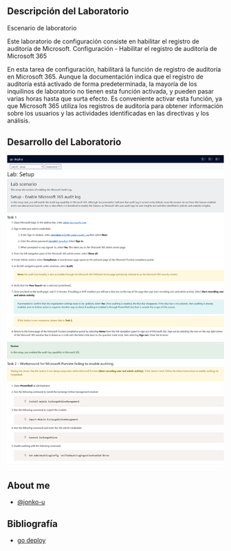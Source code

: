 
## Descripción del Laboratorio
Escenario de laboratorio

Este laboratorio de configuración consiste en habilitar el registro de auditoría de Microsoft.
Configuración - Habilitar el registro de auditoría de Microsoft 365

En esta tarea de configuración, habilitará la función de registro de auditoría en Microsoft 365. Aunque la documentación indica que el registro de auditoría está activado de forma predeterminada, la mayoría de los inquilinos de laboratorio no tienen esta función activada, y pueden pasar varias horas hasta que surta efecto. Es conveniente activar esta función, ya que Microsoft 365 utiliza los registros de auditoría para obtener información sobre los usuarios y las actividades identificadas en las directivas y los análisis.

## Desarrollo del Laboratorio
![Logo](/SC-900-Microsoft%20Security,%20Compliance,%20and%20Identity%20Fundamentals/Lab%2000%20-%20Setup/screenshots/Lab00.png)


## About me
- [@jonko-u](https://github.com/jonko-u)

## Bibliografía

- [go deploy](https://lms.godeploy.it/)
